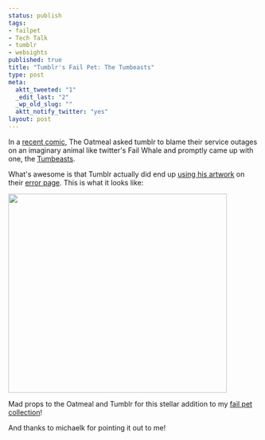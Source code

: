 ```yaml
--- 
status: publish
tags: 
- failpet
- Tech Talk
- tumblr
- websights
published: true
title: "Tumblr's Fail Pet: The Tumbeasts"
type: post
meta: 
  aktt_tweeted: "1"
  _edit_last: "2"
  _wp_old_slug: ""
  aktt_notify_twitter: "yes"
layout: post
---
```

In a <a href="http://theoatmeal.com/comics/state_web_winter">recent comic</a>, The Oatmeal asked tumblr to blame their service outages on an imaginary animal like twitter's Fail Whale and promptly came up with one, the <a href="http://s3.amazonaws.com/theoatmeal-img/comics/state_web_winter/tumblr.jpg">Tumbeasts</a>.

What's awesome is that Tumblr actually did end up <a href="http://oatmeal.tumblr.com/post/2916375890/thank-you-tumblr">using his artwork</a> on their <a href="http://www.tumblr.com/503.html">error page</a>. This is what it looks like:

<a href="http://fredericiana.com/wp-content/uploads/2011/01/tumbeasts.jpg"><img src="http://fredericiana.com/wp-content/uploads/2011/01/tumbeasts-439x400.jpg" alt="" title="Tumbeasts" width="439" height="400" class="aligncenter size-large wp-image-3232" /></a>

Mad props to the Oatmeal and Tumblr for this stellar addition to my <a href="http://fredericiana.com/tag/failpet/">fail pet collection</a>!

<span class="credits">And thanks to michaelk for pointing it out to me!</span>

